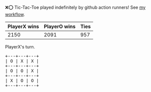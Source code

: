 :x::o: Tic-Tac-Toe played indefinitely by github action runners! See [my workflow](.github/workflows/play.yaml).

|PlayerX wins|PlayerO wins|Ties|
|-|-|-|
|2150|2091|957|

PlayerX's turn.

<pre>
+---+---+---+
| O | X | X |
+---+---+---+
| O | O | X |
+---+---+---+
| X | O | O |
+---+---+---+
</pre>